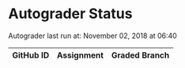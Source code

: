 # Autograder Status
Autograder last run at: November 02, 2018 at 06:40

| GitHub ID | Assignment | Graded Branch |
|-----------|------------|---------------|
